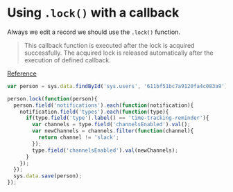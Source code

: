 # Using `.lock()` with a callback

Always we edit a record we should use the `.lock()` function.

> This callback function is executed after the lock is acquired
> successfully. The acquired lock is released automatically after the
> execution of defined callback.

[Reference](https://slingr-stack.github.io/platform/app_development_js_api_data.html#sys.data.Record.lock_callback)

```js
var person = sys.data.findById('sys.users', '611bf51bc7a9120fa4c083a9');

person.lock(function(person){
  person.field('notifications').each(function(notification){
    notification.field('types').each(function(type){
      if(type.field('type').label() == 'time-tracking-reminder'){
        var channels = type.field('channelsEnabled').val();
        var newChannels = channels.filter(function(channel){
          return channel != 'slack';
        });
        type.field('channelsEnabled').val(newChannels);
      }
    });
  });
  sys.data.save(person);
});
```
